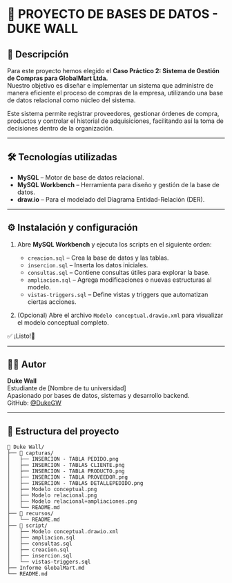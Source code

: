 # 📘 PROYECTO DE BASES DE DATOS - DUKE WALL

## 📌 Descripción

Para este proyecto hemos elegido el **Caso Práctico 2: Sistema de Gestión de Compras para GlobalMart Ltda.**  
Nuestro objetivo es diseñar e implementar un sistema que administre de manera eficiente el proceso de compras de la empresa, utilizando una base de datos relacional como núcleo del sistema.

Este sistema permite registrar proveedores, gestionar órdenes de compra, productos y controlar el historial de adquisiciones, facilitando así la toma de decisiones dentro de la organización.

---

## 🛠️ Tecnologías utilizadas

- **MySQL** – Motor de base de datos relacional.  
- **MySQL Workbench** – Herramienta para diseño y gestión de la base de datos.  
- **draw.io** – Para el modelado del Diagrama Entidad-Relación (DER).  

---

## ⚙️ Instalación y configuración

1. Abre **MySQL Workbench** y ejecuta los scripts en el siguiente orden:

   - `creacion.sql` – Crea la base de datos y las tablas.
   - `insercion.sql` – Inserta los datos iniciales.
   - `consultas.sql` – Contiene consultas útiles para explorar la base.
   - `ampliacion.sql` – Agrega modificaciones o nuevas estructuras al modelo.
   - `vistas-triggers.sql` – Define vistas y triggers que automatizan ciertas acciones.

2. (Opcional) Abre el archivo `Modelo conceptual.drawio.xml` para visualizar el modelo conceptual completo.

✅ ¡Listo!🎉

---
## 🙋‍♂️ Autor

**Duke Wall**  
Estudiante de [Nombre de tu universidad]  
Apasionado por bases de datos, sistemas y desarrollo backend.  
GitHub: [@DukeGW](https://github.com/DukeGW)

-----

## 📂 Estructura del proyecto

```plaintext
📁 Duke Wall/
├── 📂 capturas/
│   ├── INSERCION - TABLA PEDIDO.png
│   ├── INSERCION - TABLAS CLIENTE.png
│   ├── INSERCION - TABLA PRODUCTO.png
│   ├── INSERCION - TABLA PROVEEDOR.png
│   ├── INSERCION - TABLAS DETALLEPEDIDO.png
│   ├── Modelo conceptual.png
│   ├── Modelo relacional.png
│   ├── Modelo relacional+ampliaciones.png
│   └── README.md
├── 📂 recursos/
│   └── README.md
├── 📂 script/
│   ├── Modelo conceptual.drawio.xml
│   ├── ampliacion.sql
│   ├── consultas.sql
│   ├── creacion.sql
│   ├── insercion.sql
│   └── vistas-triggers.sql
├── Informe GlobalMart.md
└── README.md

